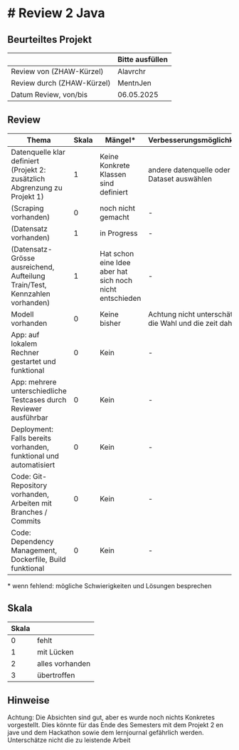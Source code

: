 ﻿# # Review 2 Java

## Beurteiltes Projekt

|       | Bitte ausfüllen |
|-------|-----------------|
| Review von (ZHAW-Kürzel) |     Alavrchr       |
| Review durch (ZHAW-Kürzel) | MentnJen            |
| Datum Review, von/bis | 06.05.2025     |

## Review

| Thema                                                                      | Skala | Mängel* | Verbesserungsmöglichkeiten* |
|----------------------------------------------------------------------------|-------|--------|----------------------------|
| Datenquelle klar definiert (Projekt 2: zusätzlich Abgrenzung zu Projekt 1) |  1| Keine Konkrete Klassen sind definiert  |    andere datenquelle oder Dataset auswählen                 |
| (Scraping vorhanden)                                                         | 0  | noch nicht gemacht   | -                     |
| (Datensatz vorhanden)                                                        | 1 | in Progress  |          -         |
| (Datensatz-Grösse ausreichend, Aufteilung Train/Test, Kennzahlen vorhanden)  | 1  | Hat schon eine Idee aber hat sich noch nicht entschieden  | -                       |
| Modell vorhanden                                                           | 0 | Keine bisher| Achtung nicht unterschätzen die Wahl und die zeit dahinten                      |
| App: auf lokalem Rechner gestartet und funktional                          | 0 |Kein | -                      |
| App: mehrere unterschiedliche Testcases durch Reviewer ausführbar          | 0 | Kein   | -                       |
| Deployment: Falls bereits vorhanden, funktional und automatisiert          | 0 | Kein   | -                  |
| Code: Git-Repository vorhanden, Arbeiten mit Branches / Commits            | 0  | Kein  | -                    |
| Code: Dependency Management, Dockerfile, Build funktional                  | 0 | Kein   | -                    |

\* wenn fehlend: mögliche Schwierigkeiten und Lösungen besprechen

## Skala

| Skala |                 |
|-------|-----------------|
| 0     | fehlt           |
| 1     | mit Lücken      |
| 2     | alles vorhanden |
| 3     | übertroffen     |

## Hinweise

Achtung: Die Absichten sind gut, aber es wurde noch nichts Konkretes vorgestellt. Dies könnte für das Ende des Semesters mit dem Projekt 2 en jave und dem Hackathon sowie dem lernjournal gefährlich werden. Unterschätze nicht die zu leistende Arbeit 
